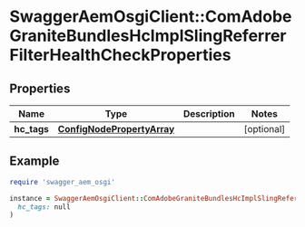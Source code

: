 # SwaggerAemOsgiClient::ComAdobeGraniteBundlesHcImplSlingReferrerFilterHealthCheckProperties

## Properties

| Name | Type | Description | Notes |
| ---- | ---- | ----------- | ----- |
| **hc_tags** | [**ConfigNodePropertyArray**](ConfigNodePropertyArray.md) |  | [optional] |

## Example

```ruby
require 'swagger_aem_osgi'

instance = SwaggerAemOsgiClient::ComAdobeGraniteBundlesHcImplSlingReferrerFilterHealthCheckProperties.new(
  hc_tags: null
)
```

